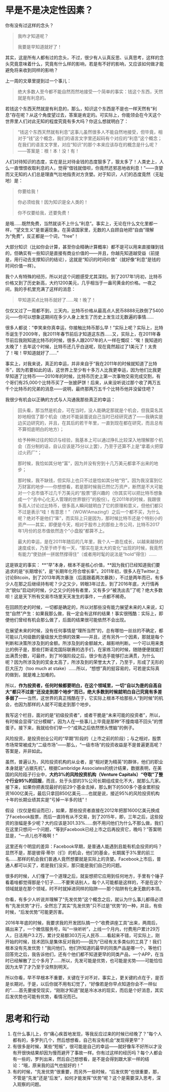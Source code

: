# 早是不是决定性因素？

你有没有过这样的念头？

> 我咋才知道呢？
>
> 我要是早知道就好了！

其实，这是所有人都有过的念头，不过，很少有人认真反思、认真思考，这样的念头究竟意味着什么，究竟有什么样的影响，若是有不好的影响，又应该如何做才能避免将来收到同样的影响？

上一周的文章里提到过一个事儿：

> 绝大多数人至今都不能自然而然地接受一个简单的事实：钱这个东西，天然就是有利息的。

若钱这个东西天然就是有利息的，那么，知识这个东西是不是也一样天然有“利息”存在呢？从这个角度望过去，答案是肯定的。可实际上，你能领会在今天这个世界里人们对此无知的程度究竟有多大吗？你这么想就明白了：

> “钱这个东西天然就有利息”这事儿虽然很多人不能自然地接受，但毕竟，相对于“钱”这个概念，我们的语言文字里还起码有个对应的“利息”这个概念；在我们的语言文字里，对应“知识”的那个本来应该存在的概念是什么呢？——答案是：根！本！没！有！

人们对待知识的态度，实在是比对待金钱的态度狠多了，狠太多了！人类史上，人么一直憎恨收取利息的人，觉得“借钱就借呗，你竟然还邪恶地收利息！”——贪婪而又无知的人们总是理直气壮地指责对方贪婪。对于知识，人们的态度竟然（无耻地）是：

> 你要给我！
> 
> 你必须给我！因为知识是全人类的！
>
> 你不仅要给我，还要免费！

是哦……既然免费，当然就谈不上什么“利息”。事实上，无论在什么文化里都一样，“望文生义”是普遍现象。在英语国家里，无数的人自顾自地把“自由”理解为“免费”，反正都是一个词，“free”！

大部分知识（比如你会计算，甚至你会精确计算概率）都不是可以用来直接赚到钱的，但确实有一些知识是直接有商业价值的——并且，你越先知道越受益（前提是，用行动去支撑知识的结论），这就是“知识的时间价值”（就好像“利息”是钱的时间价值一样）。

我个人有特殊的经历，所以对这个问题感受尤其深刻。到了2017年1月初，比特币价格又到了历史新高，大约1200美元，几乎相当于一盎司黄金的价格。一夜之间，我的手机里充满了这样的消息：

> 早知道买点比特币就好了……唉！晚了！

仅仅又过了一周都不到，三天内，比特币价格从最高点人民币8888元跌倒了5400元——你可以想象这期间在多少人身上发生了历史上发生过无数遍的事情……

很多人都说：“李笑来你真幸运，你接触比特币那么早！”实际上呢？实际上，比特币诞生于2009年，我2011年春节前后才知道这东西……又，实际上，在2011年春节前后我刚知道比特币的时候，很多人跟2017年的人一样在慨叹：“唉！我知道的太晚了！去年这个时候，比特币还几乎白送呢，现在竟然超过了1美元了！太贵了！唉！早知道就好了……”

事实上，对我来说，真正的幸运，并非来自于“我在2011年的时候就知道了比特币”，因为若要如此的话，这世界上至少有十多万人比我更幸运，因为他们比我更早知道了比特币——2010年的时候，比特币历史上第一次事物交易完成交割，有个哥们有25,000个比特币买了一张披萨饼！后来，从来没听说过那个收了两万五千个比特币的兄弟的消息——说明，最终那两万五千个比特币他并没留住吧？

我很少有机会以正确的方式与人沟通我那些真正的幸运：

> 回头看，那当然是机会，可在当时，没人能确定那就是个机会，但我莫名其妙地相信了那个机会（绝对不能装蛋说自己当时已经研究透了——我确实是边买边研究的，并且，在其后的若干年里，一直到现在都在研究，而且总有不算彻底明白的地方）；
>
> 给予种种过往的知识与经验，我基本上可以通过挣扎比较深入地理解那个机会（百分制的话，自认应该是75分以上罢），乃至于还算不上是“拿着火把穿过火药厂”；
>
> 那时候，我恰如其分地“富”，因为并没有穷到十几万美元都拿不出来的地步；
>
> 那时候，我不缺钱，但实际上也只不过是恰如其分地“穷”。因为我没富到亿万财富的地步——你想想看，若是那时候我已然亿万资产，断然是不大可能对一个总市值不过几千万美元的“股票”感兴趣的（你其实可以把比特币想象成一个“去中心化无人管理的世界银行”的股份）。在2011年的时候，我跟很多高人讨论过比特币，很多高人瞬间就明白了它的原理和意义，但他们都只不过是表示“哇！有意思！”（WOW!Amazing!）之后一个都不买，为什么呢？绝对不是他们“笨”，而实际上只是因为，那时候比特币还是个特别小的资产——其实，即便是今天，相对于股市上的那些上市公司，比特币2017年1月份的总市值依然连个“小盘股”都算不上。
>
> 最大的幸运，是在2011年随后的几年里，我个人一直在成长，以越来越快的速度成长，乃至于终于有一天，“那实在是太大的变化”出现的时候，我竟然有能力“使劲拼一拼居然撑得住”（或者用时髦的说法是“hold”得住）……

这是铁定的事实： **“早”本身，根本不是核心价值，**因为我们已经知道我们要追求的是“长期增长”，是“长期年化符合增长率”。2011年初，很多人在Twitter上讨论Bitcoin，到了2013年两次暴涨（后面跟着两次暴跌），不过是两年而已，有多少人在那之后继续持有呢？少之又少，转眼3年过去，到了2016年底，大行情再次“貌似”启动的时候，少之又少的持有者里，又有多少“被洗出去”了呢？绝大多数呗！这是天下所有交易市场里天天发生的事件，一点都不稀奇。

在回顾历史的时候，一切都是确定的，所以对那些没有能力展望未来的人来说，幻觉“自然”产生：如果我那么做，我一定会有这样的结果！事实很残酷：实际上，即便他们曾经有机会那么做了，后面的结果很可能依然不会出现。

在展望未来的时候，没有任何事情是“理所当然”的，总有哪怕一丝丝的不确定，都可能以几何级数的量级放大恐惧的效果——并且，还有另外一个因素，那就是每个判断和决策所涉及到的金额。所涉及到的金额越大，越影响判断。一个可以用来类比的例子是，那些打斯诺克国际联赛的选手们，在家练习的时候，随随便便就能打出满贯分数，可最终，到了16强阶段之后，很少有选手能够打出满贯，为什么呢？因为所涉及到的奖金太高了，所涉及到的荣誉太大了，乃至于，形成了无形的巨大压力（too much at stake）……所以，“想想”真的挺容易的，可若是实际真的做到，就是难上加难的。

所以，**作为投资者，任何时候都要明白，在这个领域里，一切“自以为是的自高自大”都只不过是“还没走到那个地步”而已，绝大多数到时候就明白自己究竟有多差多弱了**——当然，这世界的真正残酷在于，它实际上根本不给那些人“到时候”的机会，也因为那样的人就不可能走到那个地步。

我写这个栏目，面对的是“初级投资者”，或者干脆是“未来可能的投资者”，所以，有时候会显得“过分模糊”，因为人在一些事儿上毕竟是那种“不撞南墙不回头”的愣蛋子。接下来，我就给你们举一个“成熟之后依然愣头愣脑”的例子。

风险投资，是投资创业公司的“早期”阶段的（上市之前的阶段）；与之相对，股票市场常常被成为“二级市场”——那么，“一级市场”的投资收益是不是普遍更高呢？答案是，并非如此。

虽然，普遍认为，风险投资机构的从业者，是“相对更为精英”的群体，他们的职业本身就是“占据先机”。根据Cambridge Associates的统计结果，数据表明，在美国的风险瓯子行业中，**大约3%的风险投资机构（Venture Capitals）“夺取”了整个行业95%的回报**，而且，处于头部的3%公司长期组成变化不大，就那么几家。接下来，如果你把表现最好的前29个基金去掉，那么剩下的500多个基金累积投资1600亿美元，最后只拿回850亿美元……也就是说，接近95%的风险投资机构十年的长期业绩其实是“亏掉一半多的钱”！

假设（仅仅是假设而已），如果，那些投资者直接在2012年把那1600亿美元换成了Facebook股票，而后一直持有从不交易，到了2015年，即，三年之后，这些投资的涨幅是多少呢？大约应该是301.33%……倒不用问他们为什么不那么做，我们在这里只想问一个问题，“等到Facebook已经上市之后再投资它，晚吗？”答案明显是，“一点儿也不晚啊！”

这里还有个明显的差异：Facebook早期，是普通人能遇到且能有机会投资的吗？显然不是，那是彼得·蒂尔（们）的机会，他们的基金，长期属于3%里的前三名……那样的机会我们普通人竟然想要就是实际上的贪婪。Facebook上市后，普通人都可以买了，若是我们没买，那只能是我们自己的问题。

很多的时候，人们懂了一个道理之后，就妄想把它应用到任何地方，手里有个锤子看着啥都觉得那是个钉子……不要笑话别人，每个人可能都是这样的，不是在这个领域就是在那个领域，时不时就掉进同样的陷阱——那个陷阱有化身无数的本领。

你看，有多少人听说并理解了“先发优势”这个概念之后，就认为什么事儿都得必须有“先发优势”才行，全然忘了其实“先发优势”只不过是“优势”的一种，并且，有些时候，“后发优势”可能更厉害。

2016年年底的时候，我要求我的开发团队搞一个“收费讲座工具”出来，两周后，搞出来了，一个微信服务号，叫“一块听听”，上线一个月内，付费用户累计29万人，日活用户3.2万，累计交易额303万元人民币……看起来不错，可实际上，刚开始的时候，技术团队是集体反对我的——因为“已经有太多类似的工具了！我们根本没有先发优势！”我问他们，他们所知道的最早的同类产品是哪一个，等他们回答完之后，我告诉他们，还有个他们都不知道更早的同类产品，一个APP，在当时已经解散了三个多月了……所以，先发可能是优势，也可能是劣势——可能恰恰因为太早了才乃至于没熬到明天。

所以你看，早不早根本不重要，关键在于对不对，事实上，更关键的点在于，是否是长期对。于是，以后你就不用有幻觉了，“好像若是你早点知道你会不一样似的”……首先要接受现实，“刚刚才知道”就是冷冰冰的现实，而后是个好消息，其实后发优势也可能有优势，看情况而已。

# 思考和行动

1. 在什么事儿上，你“痛心疾首地发现，等我反应过来的时候已经晚了？”每个人都有的，多罗列几个，然后想想看，自己有没有机会“发现得更早”？
2. 有很多是时候，某些“短板”，很可能是自己的幸运——就好像车不好所以才没有开很快结果却因为慢而避开了事故一样。你有过这样的经历吗？每个人都会有一些的，罗列出来，然后自己想想看，是不是会得到跟大家一样的结论：“哦，原来我的运气也挺好的！”
3. 有的时候，“先发优势”很重要，而另外一些时候，“后发优势”也很重要，那，不管是“先发”还是“后发”，如何才能发挥“优势”呢？这个是需要深入思考，深入观察的问题。
